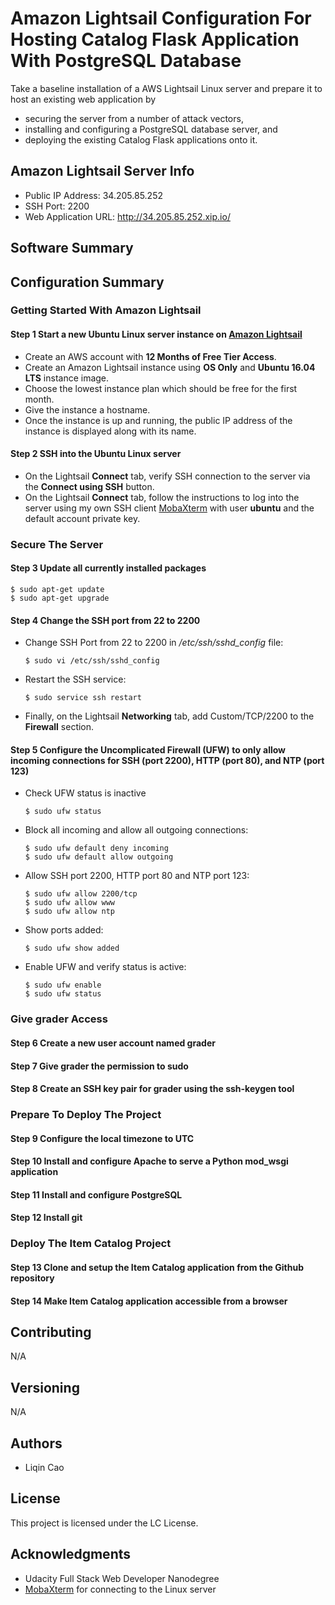 # Amazon Lightsail Configuration For Hosting Catalog Flask Application With PostgreSQL Database

Take a baseline installation of a AWS Lightsail Linux server and prepare it to host an existing web application by
* securing the server from a number of attack vectors,
* installing and configuring a PostgreSQL database server, and 
* deploying the existing Catalog Flask applications onto it.

## Amazon Lightsail Server Info
* Public IP Address: 34.205.85.252
* SSH Port: 2200
* Web Application URL: http://34.205.85.252.xip.io/

## Software Summary

## Configuration Summary

### Getting Started With Amazon Lightsail
#### Step 1 Start a new Ubuntu Linux server instance on [Amazon Lightsail](https://lightsail.aws.amazon.com)
* Create an AWS account with **12 Months of Free Tier Access**.
* Create an Amazon Lightsail instance using **OS Only** and **Ubuntu 16.04 LTS** instance image.
* Choose the lowest instance plan which should be free for the first month.
* Give the instance a hostname.
* Once the instance is up and running, the public IP address of the instance is displayed along with its name.

#### Step 2 SSH into the Ubuntu Linux server
* On the Lightsail **Connect** tab, verify SSH connection to the server via the **Connect using SSH** button.
* On the Lightsail **Connect** tab, follow the instructions to log into the server using my own SSH client [MobaXterm](https://mobaxterm.mobatek.net/) with user **ubuntu** and the default account private key.


### Secure The Server
#### Step 3 Update all currently installed packages
  
    $ sudo apt-get update
    $ sudo apt-get upgrade

#### Step 4 Change the SSH port from 22 to 2200
* Change SSH Port from 22 to 2200 in */etc/ssh/sshd_config* file:
      
      $ sudo vi /etc/ssh/sshd_config
      
* Restart the SSH service:

      $ sudo service ssh restart 
      
* Finally, on the Lightsail **Networking** tab, add Custom/TCP/2200 to the **Firewall** section.

#### Step 5  Configure the Uncomplicated Firewall (UFW) to only allow incoming connections for SSH (port 2200), HTTP (port 80), and NTP (port 123)
* Check UFW status is inactive
      
      $ sudo ufw status
      
* Block all incoming and allow all outgoing connections:

      $ sudo ufw default deny incoming
      $ sudo ufw default allow outgoing
 
* Allow SSH port 2200, HTTP port 80 and NTP port 123:

      $ sudo ufw allow 2200/tcp
      $ sudo ufw allow www
      $ sudo ufw allow ntp
      
* Show ports added:

      $ sudo ufw show added
      
* Enable UFW and verify status is active:

      $ sudo ufw enable
      $ sudo ufw status


### Give grader Access
#### Step 6 Create a new user account named grader

#### Step 7 Give grader the permission to sudo
#### Step 8 Create an SSH key pair for grader using the ssh-keygen tool

### Prepare To Deploy The Project
#### Step 9 Configure the local timezone to UTC
#### Step 10 Install and configure Apache to serve a Python mod_wsgi application
#### Step 11 Install and configure PostgreSQL
#### Step 12 Install git

### Deploy The Item Catalog Project
#### Step 13 Clone and setup the Item Catalog application from the Github repository
#### Step 14 Make Item Catalog application accessible from a browser 

## Contributing

N/A

## Versioning

N/A

## Authors

* Liqin Cao

## License

This project is licensed under the LC License.

## Acknowledgments

* Udacity Full Stack Web Developer Nanodegree
* [MobaXterm](https://mobaxterm.mobatek.net/) for connecting to the Linux server
